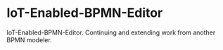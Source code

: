 # IoT-Enabled-BPMN-Editor
IoT-Enabled-BPMN-Editor. Continuing and extending work from another BPMN modeler.
